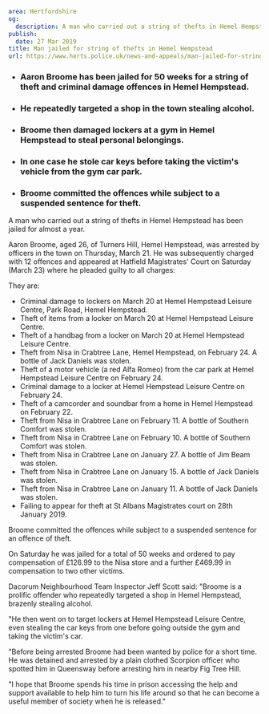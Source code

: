 ```yaml
area: Hertfordshire
og:
  description: A man who carried out a string of thefts in Hemel Hempstead has been jailed for almost a year.
publish:
  date: 27 Mar 2019
title: Man jailed for string of thefts in Hemel Hempstead
url: https://www.herts.police.uk/news-and-appeals/man-jailed-for-string-of-thefts-in-hemel-hempstead-2810d
```

* ### Aaron Broome has been jailed for 50 weeks for a string of theft and criminal damage offences in Hemel Hempstead.

 * ### He repeatedly targeted a shop in the town stealing alcohol.

 * ### Broome then damaged lockers at a gym in Hemel Hempstead to steal personal belongings.

 * ### In one case he stole car keys before taking the victim's vehicle from the gym car park.

 * ### Broome committed the offences while subject to a suspended sentence for theft.

A man who carried out a string of thefts in Hemel Hempstead has been jailed for almost a year.

Aaron Broome, aged 26, of Turners Hill, Hemel Hempstead, was arrested by officers in the town on Thursday, March 21. He was subsequently charged with 12 offences and appeared at Hatfield Magistrates' Court on Saturday (March 23) where he pleaded guilty to all charges:

They are:

 * Criminal damage to lockers on March 20 at Hemel Hempstead Leisure Centre, Park Road, Hemel Hempstead.
 * Theft of items from a locker on March 20 at Hemel Hempstead Leisure Centre.
 * Theft of a handbag from a locker on March 20 at Hemel Hempstead Leisure Centre.
 * Theft from Nisa in Crabtree Lane, Hemel Hempstead, on February 24. A bottle of Jack Daniels was stolen.
 * Theft of a motor vehicle (a red Alfa Romeo) from the car park at Hemel Hempstead Leisure Centre on February 24.
 * Criminal damage to a locker at Hemel Hempstead Leisure Centre on February 24.
 * Theft of a camcorder and soundbar from a home in Hemel Hempstead on February 22.
 * Theft from Nisa in Crabtree Lane on February 11. A bottle of Southern Comfort was stolen.
 * Theft from Nisa in Crabtree Lane on February 10. A bottle of Southern Comfort was stolen.
 * Theft from Nisa in Crabtree Lane on January 27. A bottle of Jim Beam was stolen.
 * Theft from Nisa in Crabtree Lane on January 15. A bottle of Jack Daniels was stolen.
 * Theft from Nisa in Crabtree Lane on January 11. A bottle of Jack Daniels was stolen.
 * Failing to appear for theft at St Albans Magistrates court on 28th January 2019.

Broome committed the offences while subject to a suspended sentence for an offence of theft.

On Saturday he was jailed for a total of 50 weeks and ordered to pay compensation of £126.99 to the Nisa store and a further £469.99 in compensation to two other victims.

Dacorum Neighbourhood Team Inspector Jeff Scott said: "Broome is a prolific offender who repeatedly targeted a shop in Hemel Hempstead, brazenly stealing alcohol.

"He then went on to target lockers at Hemel Hempstead Leisure Centre, even stealing the car keys from one before going outside the gym and taking the victim's car.

"Before being arrested Broome had been wanted by police for a short time. He was detained and arrested by a plain clothed Scorpion officer who spotted him in Queensway before arresting him in nearby Fig Tree Hill.

"I hope that Broome spends his time in prison accessing the help and support available to help him to turn his life around so that he can become a useful member of society when he is released."
